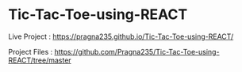 # Tic-Tac-Toe-using-REACT

Live Project : https://pragna235.github.io/Tic-Tac-Toe-using-REACT/

Project Files : https://github.com/Pragna235/Tic-Tac-Toe-using-REACT/tree/master
